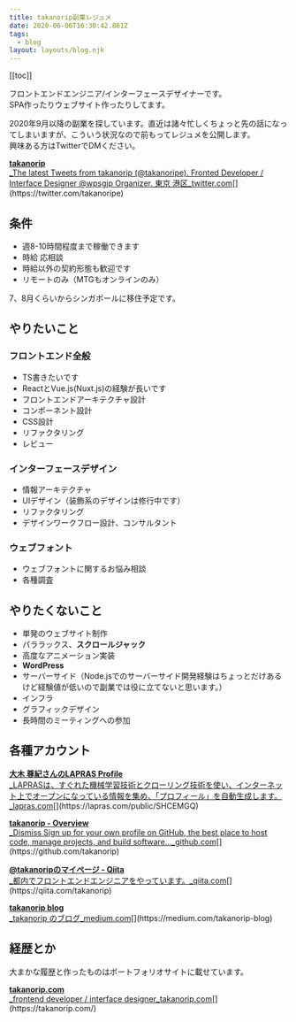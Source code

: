 ```yaml
---
title: takanorip副業レジュメ
date: 2020-06-06T16:30:42.861Z
tags:
  - blog
layout: layouts/blog.njk
---
```


[[toc]]

フロントエンドエンジニア/インターフェースデザイナーです。  
SPA作ったりウェブサイト作ったりしてます。

2020年9月以降の副業を探しています。直近は諸々忙しくちょっと先の話になってしまいますが、こういう状況なので前もってレジュメを公開します。  
興味ある方はTwitterでDMください。

[**takanorip**  
_The latest Tweets from takanorip (@takanoripe). Fronted Developer / Interface Designer @wpsgjp Organizer. 東京 港区_twitter.com](https://twitter.com/takanoripe "https://twitter.com/takanoripe")[](https://twitter.com/takanoripe)

## 条件

-   週8-10時間程度まで稼働できます
-   時給 応相談
-   時給以外の契約形態も歓迎です
-   リモートのみ（MTGもオンラインのみ）

7、8月くらいからシンガポールに移住予定です。

## やりたいこと

### フロントエンド全般

-   TS書きたいです
-   ReactとVue.js(Nuxt.js)の経験が長いです
-   フロントエンドアーキテクチャ設計
-   コンポーネント設計
-   CSS設計
-   リファクタリング
-   レビュー

### インターフェースデザイン

-   情報アーキテクチャ
-   UIデザイン（装飾系のデザインは修行中です）
-   リファクタリング
-   デザインワークフロー設計、コンサルタント

### ウェブフォント

-   ウェブフォントに関するお悩み相談
-   各種調査

## やりたくないこと

-   単発のウェブサイト制作
-   パララックス、**スクロールジャック**
-   高度なアニメーション実装
-   **WordPress**
-   サーバーサイド（Node.jsでのサーバーサイド開発経験はちょっとだけあるけど経験値が低いので副業では役に立てないと思います。）
-   インフラ
-   グラフィックデザイン
-   長時間のミーティングへの参加

## 各種アカウント

[**大木 尊紀さんのLAPRAS Profile**  
_LAPRASは、すぐれた機械学習技術とクローリング技術を使い、インターネット上でオープンになっている情報を集め、「プロフィール」を自動生成します。_lapras.com](https://lapras.com/public/SHCEMGQ "https://lapras.com/public/SHCEMGQ")[](https://lapras.com/public/SHCEMGQ)

[**takanorip - Overview**  
_Dismiss Sign up for your own profile on GitHub, the best place to host code, manage projects, and build software…_github.com](https://github.com/takanorip "https://github.com/takanorip")[](https://github.com/takanorip)

[**@takanoripのマイページ - Qiita**  
_都内でフロントエンドエンジニアをやっています。_qiita.com](https://qiita.com/takanorip "https://qiita.com/takanorip")[](https://qiita.com/takanorip)

[**takanorip blog**  
_takanorip のブログ_medium.com](https://medium.com/takanorip-blog "https://medium.com/takanorip-blog")[](https://medium.com/takanorip-blog)

## 経歴とか

大まかな履歴と作ったものはポートフォリオサイトに載せています。

[**takanorip.com**  
_frontend developer / interface designer_takanorip.com](https://takanorip.com/ "https://takanorip.com/")[](https://takanorip.com/)